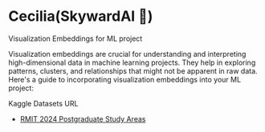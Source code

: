 # Cecilia(SkywardAI 🚀)

Visualization Embeddings for ML project

Visualization embeddings are crucial for understanding and interpreting high-dimensional data in machine learning projects. They help in exploring patterns, clusters, and relationships that might not be apparent in raw data. Here's a guide to incorporating visualization embeddings into your ML project:

Kaggle Datasets URL
* [RMIT 2024 Postgraduate Study Areas](https://www.kaggle.com/datasets/aisuko/rmit-2024-postgraduate-study-areas)
